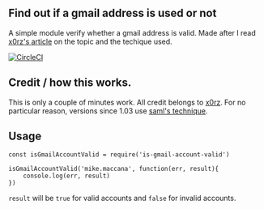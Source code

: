 ## Find out if a gmail address is used or not

A simple module verify whether a gmail address is valid. Made after I read [x0rz's article](https://blog.0day.rocks/abusing-gmail-to-get-previously-unlisted-e-mail-addresses-41544b62b2) on the topic and the techique used.

[![CircleCI](https://circleci.com/gh/mikemaccana/is-gmail-account-valid.svg?style=svg)](https://circleci.com/gh/mikemaccana/is-gmail-account-valid)

## Credit / how this works.

This is only a couple of minutes work. All credit belongs to [x0rz](https://blog.0day.rocks). For no particular reason, versions since 1.03 use [saml's technique](https://gist.github.com/saml/2268291).

## Usage

	const isGmailAccountValid = require('is-gmail-account-valid')

	isGmailAccountValid('mike.maccana', function(err, result){
		console.log(err, result)
	})

`result` will be `true` for valid accounts and `false` for invalid accounts.